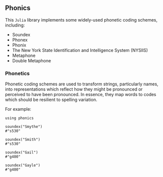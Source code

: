 ## Phonics

This `Julia` library implements some widely-used phonetic coding schemes, including:

+ Soundex
+ Phonex
+ Phonix
+ The New York State Identification and Intelligence System (NYSIIS)
+ Metaphone
+ Double Metaphone

### Phonetics 

Phonetic coding schemes are used to transform strings, particularly names, into 
representations which reflect how they might be pronounced or perceived to have
been pronounced. In essence, they map words to codes which should be resilient
to spelling variation.

For example:

```{julia}
using phonics

soundex("Smythe")
#"s530"

soundex("Smith")
#"s530"

soundex("Gail")
#"g400"

soundex("Gayle")
#"g400"
```
